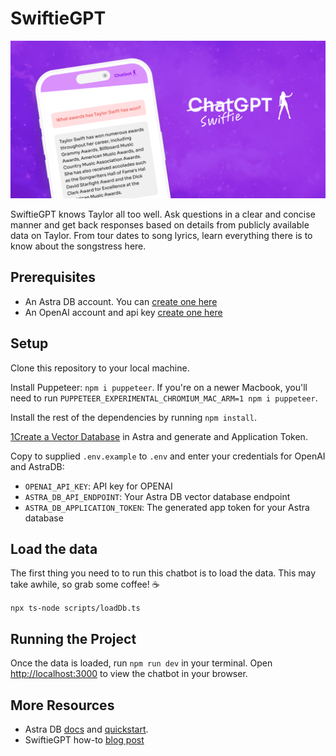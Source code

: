 # SwiftieGPT

![SwiftieGPT](gh-hero.png)

SwiftieGPT knows Taylor all too well. Ask questions in a clear and concise manner and get back responses based on details from publicly available data on Taylor. From tour dates to song lyrics, learn everything there is to know about the songstress here.

## Prerequisites

- An Astra DB account. You can [create one here](https://astra.datastax.com/register)
- An OpenAI account and api key [create one here](https://platform.openai.com/)

## Setup

Clone this repository to your local machine.

Install Puppeteer: `npm i puppeteer`. If you're on a newer Macbook, you'll need to run `PUPPETEER_EXPERIMENTAL_CHROMIUM_MAC_ARM=1 npm i puppeteer`.

Install the rest of the dependencies by running `npm install`.

[1Create a Vector Database](https://docs.datastax.com/en/astra/astra-db-vector/get-started/quickstart.html#create-a-serverless-vector-database) in Astra and generate and Application Token.

Copy to supplied `.env.example` to `.env` and enter your credentials for OpenAI and AstraDB:

- `OPENAI_API_KEY`: API key for OPENAI
- `ASTRA_DB_API_ENDPOINT`: Your Astra DB vector database endpoint
- `ASTRA_DB_APPLICATION_TOKEN`: The generated app token for your Astra database


## Load the data

The first thing you need to to run this chatbot is to load the data. This may take awhile, so grab some coffee! ☕️

`npx ts-node scripts/loadDb.ts`

## Running the Project

Once the data is loaded, run `npm run dev` in your terminal. Open [http://localhost:3000](http://localhost:3000) to view the chatbot in your browser.

## More Resources

- Astra DB [docs](https://docs.datastax.com/en/astra/astra-db-vector/index.html) and [quickstart](https://docs.datastax.com/en/astra/astra-db-vector/get-started/quickstart.html).
- SwiftieGPT how-to [blog post](https://www.datastax.com/blog/using-astradb-vector-to-build-taylor-swift-chatbot)

